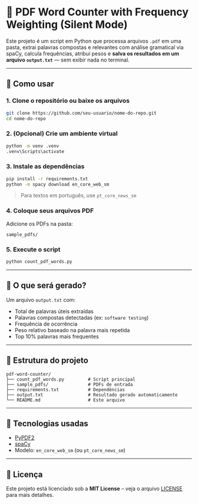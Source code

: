 # 📄 PDF Word Counter with Frequency Weighting (Silent Mode)

Este projeto é um script em Python que processa arquivos `.pdf` em uma pasta, extrai palavras compostas e relevantes com análise gramatical via spaCy, calcula frequências, atribui pesos e **salva os resultados em um arquivo `output.txt`** — sem exibir nada no terminal.

---

## 🚀 Como usar

### 1. Clone o repositório ou baixe os arquivos
```bash
git clone https://github.com/seu-usuario/nome-do-repo.git
cd nome-do-repo
```

### 2. (Opcional) Crie um ambiente virtual
```bash
python -m venv .venv
.venv\Scripts\activate
```

### 3. Instale as dependências
```bash
pip install -r requirements.txt
python -m spacy download en_core_web_sm
```

> Para textos em português, use `pt_core_news_sm`

### 4. Coloque seus arquivos PDF
Adicione os PDFs na pasta:
```
sample_pdfs/
```

### 5. Execute o script
```bash
python count_pdf_words.py
```

---

## 📁 O que será gerado?

Um arquivo `output.txt` com:
- Total de palavras úteis extraídas
- Palavras compostas detectadas (ex: `software testing`)
- Frequência de ocorrência
- Peso relativo baseado na palavra mais repetida
- Top 10% palavras mais frequentes

---

## 📂 Estrutura do projeto

```
pdf-word-counter/
├── count_pdf_words.py         # Script principal
├── sample_pdfs/               # PDFs de entrada
├── requirements.txt           # Dependências
├── output.txt                 # Resultado gerado automaticamente
└── README.md                  # Este arquivo
```

---

## 🧠 Tecnologias usadas

- [PyPDF2](https://pypi.org/project/PyPDF2/)
- [spaCy](https://spacy.io/)
- Modelo: `en_core_web_sm` (ou `pt_core_news_sm`)

---

## 📝 Licença

Este projeto está licenciado sob a **MIT License** – veja o arquivo [LICENSE](LICENSE) para mais detalhes.